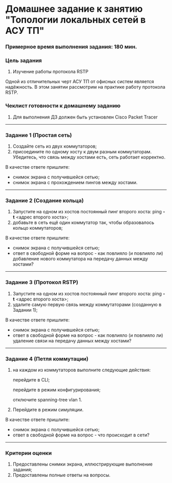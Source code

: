 # Домашнее задание к занятию "Топологии локальных сетей в АСУ ТП"

### Примерное время выполнения задания: 180 мин.

### Цель задания

1. Изучение работы протокола RSTP

Одной из отличительных черт АСУ ТП от офисных систем является надёжность. В этом занятии рассмотрим на практике работу протокола RSTP.



### Чеклист готовности к домашнему заданию

1. Для выполнения ДЗ должен быть установлен Cisco Packet Tracer

------



### Задание 1 (Простая сеть)

1. Создайте сеть из двух коммутаторов;
2. присоедините по одному хосту к двум разным коммутаторам. Убедитесь, что связь между хостами есть, сеть работает корректно.


В качестве ответе пришлите:

- снимок экрана с получившейся сетью;
- снимок экрана с прохождением пингов между хостами.

------



### Задание 2 (Создание кольца)

1. Запустите на одном из хостов постоянный пинг второго хоста: ping **-t** <адрес второго хоста>;
2. добавьте в сеть ещё один коммутатор так, чтобы образовалось кольцо коммутаторов;


В качестве ответе пришлите:

- снимок экрана с получившейся сетью;
- ответ в свободной форме на вопрос - как повлияло (и повлияло ли) добавление нового коммутатора на передачу данных между хостами?

------



### Задание 3 (Протокол RSTP)

1. Запустите на одном из хостов постоянный пинг второго хоста: ping **-t** <адрес второго хоста>;
2. удалите самую первую связь между коммутаторами (созданную в Задании 1);


В качестве ответе пришлите:

- снимок экрана с получившейся сетью;
- ответ в свободной форме на вопрос - как повлияло (и повлияло ли) удаление связи на передачу данных между хостами?

------



### Задание 4 (Петля коммутации)

1. на каждом из коммутаторов выполните следующие действия:

   перейдите в CLI;

   перейдите в режим конфигурирования;

   отключите spanning-tree vlan 1.

2. Перейдите в режим симуляции.



В качестве ответе пришлите:

- снимок экрана с получившейся сетью;
- ответ в свободной форме на вопрос - что происходит в сети?

------



### Критерии оценки

1. Предоставлены снимки экрана, иллюстрирующие выполнение задания;
2. Предоставлены полные ответы на вопросы.
